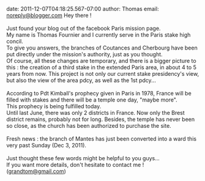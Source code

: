 date: 2011-12-07T04:18:25.567-07:00
author: Thomas
email: noreply@blogger.com
Hey there !<br /><br />Just found your blog out of the facebook Paris mission page.<br />My name is Thomas Fournier and I currently serve in the Paris stake high concil.<br />To give you answers, the branches of Coutances and Cherbourg have been put directly under the mission&#39;s authority, just as you thought.<br />Of course, all these changes are temporary, and there is a bigger picture to this : the creation of a third stake in the extended Paris area, in about 4 to 5 years from now. This project is not only our current stake presidency&#39;s view, but also the view of the area pdcy, as well as the 1st pdcy...<br /><br />According to Pdt Kimball&#39;s prophecy given in Paris in 1978, France will be filled with stakes and there will be a temple one day, &quot;maybe more&quot;.<br />This prophecy is being fulfilled today.<br />Until last June, there was only 2 districts in France. Now only the Brest district remains, probably not for long. Besides, the temple has never been so close, as the church has been authorized to purchase the site.<br /><br />Fresh news : the branch of Mantes has just been converted into a ward this very past Sunday (Dec 3, 2011).<br /><br />Just thought these few words might be helpful to you guys...<br />If you want more details, don&#39;t hesitate to contact me ! (grandtom@gmail.com)
